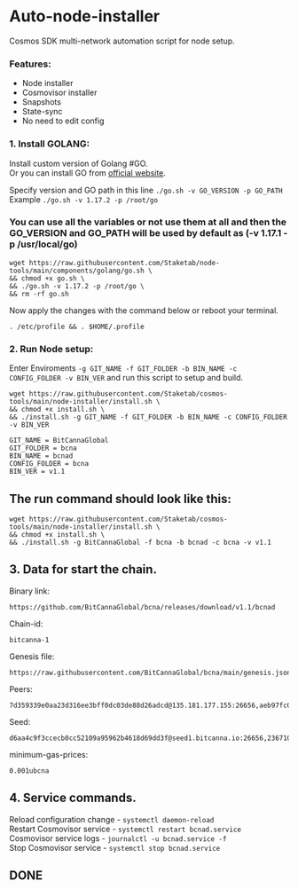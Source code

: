 # Auto-node-installer
Cosmos SDK multi-network automation script for node setup.  
### Features:  
- Node installer
- Cosmovisor installer
- Snapshots
- State-sync
- No need to edit config

### 1. Install GOLANG:
Install custom version of Golang #GO.  
Or you can install GO from [official website](https://golang.org/doc/install).  

Specify version and GO path in this line `./go.sh -v GO_VERSION -p GO_PATH`  
Example `./go.sh -v 1.17.2 -p /root/go`  

### You can use all the variables or not use them at all and then the GO_VERSION and GO_PATH will be used by default as (-v 1.17.1 -p /usr/local/go)  

```
wget https://raw.githubusercontent.com/Staketab/node-tools/main/components/golang/go.sh \
&& chmod +x go.sh \
&& ./go.sh -v 1.17.2 -p /root/go \
&& rm -rf go.sh
```
Now apply the changes with the command below or reboot your terminal.  
```
. /etc/profile && . $HOME/.profile
```

### 2. Run Node setup:
Enter Enviroments `-g GIT_NAME -f GIT_FOLDER -b BIN_NAME -c CONFIG_FOLDER -v BIN_VER` and run this script to setup and build.  
```
wget https://raw.githubusercontent.com/Staketab/cosmos-tools/main/node-installer/install.sh \
&& chmod +x install.sh \
&& ./install.sh -g GIT_NAME -f GIT_FOLDER -b BIN_NAME -c CONFIG_FOLDER -v BIN_VER
```
`GIT_NAME = BitCannaGlobal`  
`GIT_FOLDER = bcna`  
`BIN_NAME = bcnad`  
`CONFIG_FOLDER = bcna`  
`BIN_VER = v1.1`

## The run command should look like this:
```
wget https://raw.githubusercontent.com/Staketab/cosmos-tools/main/node-installer/install.sh \
&& chmod +x install.sh \
&& ./install.sh -g BitCannaGlobal -f bcna -b bcnad -c bcna -v v1.1
```

## 3. Data for start the chain. 
Binary link:
```
https://github.com/BitCannaGlobal/bcna/releases/download/v1.1/bcnad
```
Chain-id:
```
bitcanna-1
```  
Genesis file:
```
https://raw.githubusercontent.com/BitCannaGlobal/bcna/main/genesis.json
```
Peers:
```
7d359339e0aa23d316ee3bff0dc03de88d26adcd@135.181.177.155:26656,aeb97fc0e16519cf127f97e2db856314df90b495@135.181.181.120:26656,312237a27c62e21e3ec5e2a075cba0035db3fb66@95.217.42.107:26656
```
Seed:
```
d6aa4c9f3ccecb0cc52109a95962b4618d69dd3f@seed1.bitcanna.io:26656,23671067d0fd40aec523290585c7d8e91034a771@seed2.bitcanna.io:26656
```
minimum-gas-prices:
```
0.001ubcna
```

## 4. Service commands.
Reload configuration change - `systemctl daemon-reload`  
Restart Cosmovisor service - `systemctl restart bcnad.service`  
Cosmovisor service logs - `journalctl -u bcnad.service -f`  
Stop Cosmovisor service - `systemctl stop bcnad.service`  

## DONE
